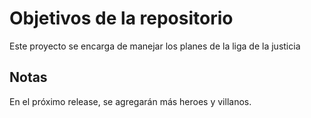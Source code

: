 # Objetivos de la repositorio

Este proyecto se encarga de manejar los planes de la liga de la justicia


## Notas
En el próximo release, se agregarán más heroes y villanos.
